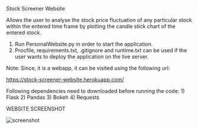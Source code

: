 Stock Screener Website

Allows the user to analyse the stock price fluctuation of any particular stock within the entered time frame by plotting the candle stick chart of the entered stock.

1. Run PersonalWebsite.py in order to start the application.
2. Procfile, requirements.txt, .gitignore and runtime.txt can be used if the user wants to deploy the application on the live server.

Note: Since, it is a webapp, it can be visited using the following url:

https://stock-screener-website.herokuapp.com/

Following dependencies need to downloaded before running the code:
	1) Flask
	2) Pandas
	3) Bokeh
	4) Requests

WEBSITE SCREENSHOT

![screenshot](https://user-images.githubusercontent.com/49030315/98466967-150e3200-21d3-11eb-9fce-111bfbaeaddc.png)

